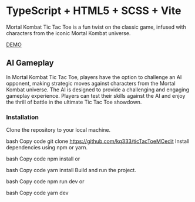 # TypeScript + HTML5 + SCSS + Vite

Mortal Kombat Tic Tac Toe is a fun twist on the classic game, infused with characters from the iconic Mortal Kombat universe.

[DEMO](https://65df2200f94f071831ef3f7f--mellifluous-marigold-851c21.netlify.app)


## AI Gameplay
In Mortal Kombat Tic Tac Toe, players have the option to challenge an AI opponent, making strategic moves against characters from the Mortal Kombat universe. The AI is designed to provide a challenging and engaging gameplay experience. Players can test their skills against the AI and enjoy the thrill of battle in the ultimate Tic Tac Toe showdown.


### Installation
Clone the repository to your local machine.

bash
Copy code
git clone https://github.com/kq333/ticTacToeMCedit
Install dependencies using npm or yarn.

bash
Copy code
npm install
or

bash
Copy code
yarn install
Build and run the project.

bash
Copy code
npm run dev
or

bash
Copy code
yarn dev
